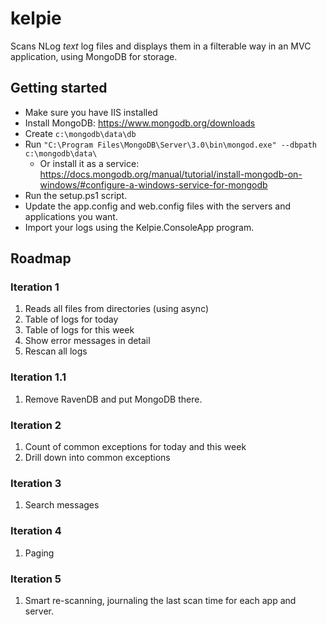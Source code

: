 # kelpie
Scans NLog *text* log files and displays them in a filterable way in an MVC application, using MongoDB for storage.

## Getting started

- Make sure you have IIS installed
- Install MongoDB: https://www.mongodb.org/downloads
- Create `c:\mongodb\data\db`
- Run `"C:\Program Files\MongoDB\Server\3.0\bin\mongod.exe" --dbpath c:\mongodb\data\`
  - Or install it as a service: https://docs.mongodb.org/manual/tutorial/install-mongodb-on-windows/#configure-a-windows-service-for-mongodb
- Run the setup.ps1 script.
- Update the app.config and web.config files with the servers and applications you want.
- Import your logs using the Kelpie.ConsoleApp program.

## Roadmap

### Iteration 1
1. Reads all files from directories (using async)
2. Table of logs for today
3. Table of logs for this week
4. Show error messages in detail
5. Rescan all logs

### Iteration 1.1
1. Remove RavenDB and put MongoDB there.

### Iteration 2
1. Count of common exceptions for today and this week
2. Drill down into common exceptions

### Iteration 3
1. Search messages

### Iteration 4
1. Paging

### Iteration 5
1. Smart re-scanning, journaling the last scan time for each app and server.
